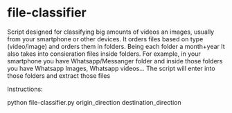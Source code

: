# file-classifier

Script designed for classifying big amounts of videos an images, usually from your smartphone or other devices.
It orders files based on type (video/image) and orders them in folders. Being each folder a month+year
It also takes into consieration files inside folders. For example, in your smartphone you have Whatsapp/Messanger folder and inside those folders you have Whatsapp Images, Whatsapp videos... The script will enter into those folders and extract those files

Instructions:

python file-classifier.py origin_direction destination_direction
